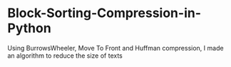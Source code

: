 # Block-Sorting-Compression-in-Python
Using BurrowsWheeler, Move To Front and Huffman compression, I made an algorithm to reduce the size of texts
